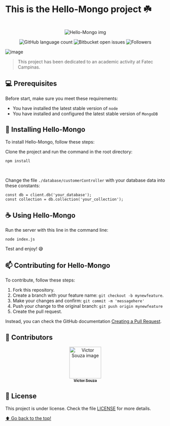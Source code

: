 # This is the Hello-Mongo project ☘️
<br>
<div align="center">
  
<img src="https://user-images.githubusercontent.com/71740612/141660361-cfff84b9-563c-488e-a4e2-29f157fbb02f.png" alt="Hello-Mongo img">
  
![GitHub language count](https://img.shields.io/github/languages/count/victorsouza19/hello-mongo?style=for-the-badge)
![Bitbucket open issues](https://img.shields.io/bitbucket/issues/victorsouza19/hello-mongo?style=for-the-badge)
![Followers](https://img.shields.io/github/followers/victorsouza19?style=for-the-badge)
</div>

![image](https://user-images.githubusercontent.com/71740612/141660298-bf7e55eb-a213-43e8-8d04-05d235ad5b97.png)
> This project has been dedicated to an academic activity at Fatec Campinas.

## 💻 Prerequisites

Before start, make sure you meet these requirements:

* You have installed the latest stable version of `node` 
* You have installed and configured the latest stable version of `MongoDB`


## 🚀 Installing Hello-Mongo

To install Hello-Mongo, follow these steps:

Clone the project and run the command in the root directory:
```
npm install
```
<br>

Change the file <code>./database/customerController</code> with your database data into these constants:
```
const db = client.db('your_database');
const collection = db.collection('your_collection');
```

## ☕ Using Hello-Mongo

 Run the server with this line in the command line:
```
node index.js
```

Test and enjoy! 😅

## 📫 Contributing for Hello-Mongo

To contribute, follow these steps:

1. Fork this repository.
2. Create a branch with your feature name: `git checkout -b mynewfeature`.
3. Make your changes and confirm: `git commit -m 'messagehere'`
4. Push your change to the original branch: `git push origin mynewfeature`
5. Create the pull request.

Instead, you can check the GitHub documentation [Creating a Pull Request](https://help.github.com/en/github/collaborating-with-issues-and-pull-requests/creating-a-pull-request).

## 🤝 Contributors

<div align="center" >
  <a href="#">
    <img src="https://github.com/victorsouza19.png" width="100px;" alt="Victor Souza image"/><br>
    <sub>
      <b>Victor Souza</b>
    </sub>
  </a>
</div>

## 📝 License

This project is under license. Check the file [LICENSE](LICENSE.txt) for more details.

[⬆ Go back to the top!](#Hello-Mongo)<br>

